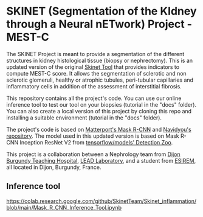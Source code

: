# SKINET (Segmentation of the KIdney through a Neural nETwork) Project - MEST-C

The SKINET Project is meant to provide a segmentation of the different structures in kidney histological tissue (biopsy or nephrectomy).
This is an updated version of the original [Skinet Tool](https://github.com/SkinetTeam/Skinet) that provides indicators to compute MEST-C score.
It allows the segmentation of sclerotic and non sclerotic glomeruli, healthy or atrophic tubules, peri-tubular capillaries and inflammatory cells in addition of the assessment of interstitial fibrosis.


This repository contains all the project's code. 
You can use our online inference tool to test our tool on your biopsies (tutorial in the "docs" folder). 
You can also create a local version of this project by cloning this repo and installing a suitable environment (tutorial in the "docs" folder).
 
The project's code is based on [Matterport's Mask R-CNN](https://github.com/matterport/Mask_RCNN) and [Navidyou's repository](https://github.com/navidyou/Mask-RCNN-implementation-for-cell-nucleus-detection-executable-on-google-colab-). The model used in this updated version is based on Mask R-CNN Inception ResNet V2 from [tensorflow/models' Detection Zoo](https://github.com/tensorflow/models/blob/master/research/object_detection/g3doc/tf2_detection_zoo.md).

This project is a collaboration between a Nephrology team from [Dijon Burgundy Teaching Hospital](https://www.chu-dijon.fr/), [LEAD Laboratory](http://leadserv.u-bourgogne.fr/en/), and a student from [ESIREM](https://esirem.u-bourgogne.fr/), all located in Dijon, Burgundy, France.

## Inference tool
https://colab.research.google.com/github/SkinetTeam/Skinet_inflammation/blob/main/Mask_R_CNN_Inference_Tool.ipynb

